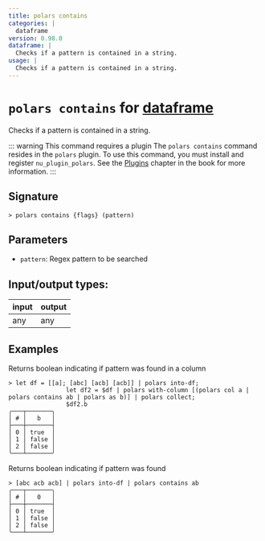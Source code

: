 ```yaml
---
title: polars contains
categories: |
  dataframe
version: 0.98.0
dataframe: |
  Checks if a pattern is contained in a string.
usage: |
  Checks if a pattern is contained in a string.
---
```

<!-- This file is automatically generated. Please edit the command in https://github.com/nushell/nushell instead. -->

# `polars contains` for [dataframe](/commands/categories/dataframe.md)

<div class='command-title'>Checks if a pattern is contained in a string.</div>

::: warning This command requires a plugin
The `polars contains` command resides in the `polars` plugin.
To use this command, you must install and register `nu_plugin_polars`.
See the [Plugins](/book/plugins.html) chapter in the book for more information.
:::

## Signature

```> polars contains {flags} (pattern)```

## Parameters

 -  `pattern`: Regex pattern to be searched


## Input/output types:

| input | output |
| ----- | ------ |
| any   | any    |

## Examples

Returns boolean indicating if pattern was found in a column
```nu
> let df = [[a]; [abc] [acb] [acb]] | polars into-df;
                let df2 = $df | polars with-column [(polars col a | polars contains ab | polars as b)] | polars collect;
                $df2.b
╭───┬───────╮
│ # │   b   │
├───┼───────┤
│ 0 │ true  │
│ 1 │ false │
│ 2 │ false │
╰───┴───────╯

```

Returns boolean indicating if pattern was found
```nu
> [abc acb acb] | polars into-df | polars contains ab
╭───┬───────╮
│ # │   0   │
├───┼───────┤
│ 0 │ true  │
│ 1 │ false │
│ 2 │ false │
╰───┴───────╯

```
